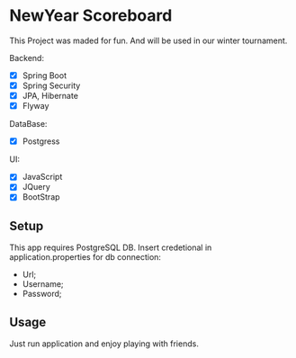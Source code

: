 # NewYear Scoreboard
This Project was maded for fun. And will be used in our winter tournament.

Backend:
- [x] Spring Boot
- [x] Spring Security
- [x] JPA, Hibernate
- [x] Flyway

DataBase:
- [x] Postgress

UI:
- [x] JavaScript
- [x] JQuery
- [x] BootStrap

## Setup
This app requires PostgreSQL DB. Insert credetional in application.properties for db connection:
* Url;
* Username;
* Password;

## Usage

Just run application and enjoy playing with friends.
